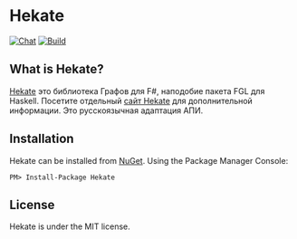 # Hekate

[![Chat](https://badges.gitter.im/Join%20Chat.svg)](https://gitter.im/xyncro/hekate?utm_source=badge&utm_medium=badge&utm_campaign=pr-badge&utm_content=badge)
[![Build](https://ci.appveyor.com/api/projects/status/4pypj5i49q2hhcul?svg=true)](https://ci.appveyor.com/project/xyncro/hekate)

## What is Hekate?

[Hekate][hekate] это библиотека Графов для F#, наподобие пакета FGL для Haskell. Посетите отдельный [сайт Hekate][hekate] для дополнительной информации. Это русскоязычная адаптация АПИ.

## Installation

Hekate can be installed from [NuGet](https://www.nuget.org/packages/hekate "Hekate on NuGet"). Using the Package Manager Console:

```batch
PM> Install-Package Hekate
```

## License

Hekate is under the MIT license.

[hekate]: https://xyncro.tech/hekate

